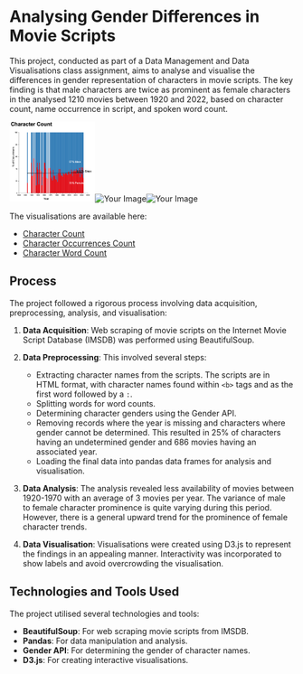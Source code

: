 #  Analysing Gender Differences in Movie Scripts

This project, conducted as part of a Data Management and Data Visualisations class assignment, aims to analyse and visualise the differences in gender representation of characters in movie scripts. The key finding is that male characters are twice as prominent as female characters in the analysed 1210 movies between 1920 and 2022, based on character count, name occurrence in script, and spoken word count.

<img src="images/character_count.png" alt="Your Image" width=30%><img src="images/character_occurrence_count" alt="Your Image" width=30%><img src="images/character_word_count" alt="Your Image" width=33%>



The visualisations are available here: 
- [Character Count](https://djon.info/Data_Management_And_Visualisation_Assignment/Graphs/index_charector_count.html)
- [Character Occurrences Count](https://djon.info/Data_Management_And_Visualisation_Assignment/Graphs/index_charector_occurrence.html)
- [Character Word Count](https://djon.info/Data_Management_And_Visualisation_Assignment/Graphs/index_charector_word_count.html)

## Process

The project followed a rigorous process involving data acquisition, preprocessing, analysis, and visualisation:

1. **Data Acquisition**: Web scraping of movie scripts on the Internet Movie Script Database (IMSDB) was performed using BeautifulSoup.
    
2. **Data Preprocessing**: This involved several steps:
    
    - Extracting character names from the scripts. The scripts are in HTML format, with character names found within `<b>` tags and as the first word followed by a `:`.
    - Splitting words for word counts.
    - Determining character genders using the Gender API.
    - Removing records where the year is missing and characters where gender cannot be determined. This resulted in 25% of characters having an undetermined gender and 686 movies having an associated year.
    - Loading the final data into pandas data frames for analysis and visualisation.
1. **Data Analysis**: The analysis revealed less availability of movies between 1920-1970 with an average of 3 movies per year. The variance of male to female character prominence is quite varying during this period. However, there is a general upward trend for the prominence of female character trends.
    
4. **Data Visualisation**: Visualisations were created using D3.js to represent the findings in an appealing manner. Interactivity was incorporated to show labels and avoid overcrowding the visualisation.
    
## Technologies and Tools Used

The project utilised several technologies and tools:

- **BeautifulSoup**: For web scraping movie scripts from IMSDB.
- **Pandas**: For data manipulation and analysis.
- **Gender API**: For determining the gender of character names.
- **D3.js**: For creating interactive visualisations.
